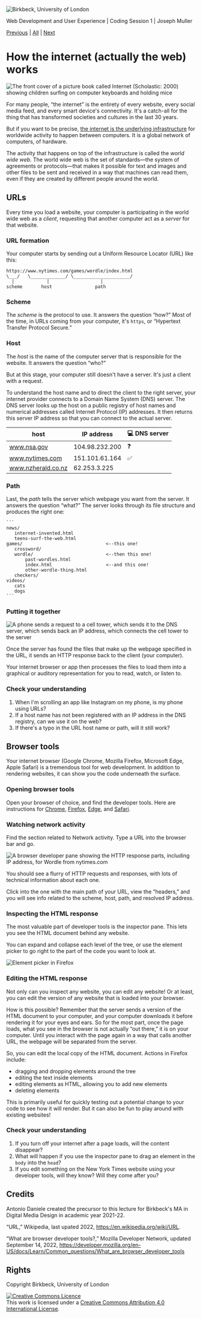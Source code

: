 ![Birkbeck, University of London](images/birkbeck-logo.jpg)

Web Development and User Experience | Coding Session 1 | Joseph Muller

[Previous](html-basics.md) | [All](README.md) | [Next](code-editors-and-environments.md)

# How the internet (actually the web) works

![The front cover of a picture book called Internet (Scholastic: 2000) showing children surfing on computer keyboards and holding mice](images/internet-scholastic.jpg)

For many people, “the internet” is the entirety of every website, every social media feed, and every smart device's connectivity. It's a catch-all for the thing that has transformed societies and cultures in the last 30 years.

But if you want to be precise, [the internet is the underlying infrastructure](https://developer.mozilla.org/en-US/docs/Learn/Common_questions/How_does_the_Internet_work) for worldwide activity to happen between computers. It is a global network of computers, of hardware.

The activity that happens on top of the infrastructure is called the *world wide web*. The world wide web is the set of standards&mdash;the system of agreements or protocols&mdash;that makes it possible for text and images and other files to be sent and received in a way that machines can read them, even if they are created by different people around the world.

## URLs
Every time you load a website, your computer is participating in the world wide web as a *client*, requesting that another computer act as a *server* for that website.

### URL formation
Your computer starts by sending out a Uniform Resource Locator (URL) like this:

```
https://www.nytimes.com/games/wordle/index.html
\___/   \_____________/ \_____________________/ 
  |            |                   |
scheme       host                path
```

### Scheme
The *scheme* is the protocol to use. It answers the question “how?” Most of the time, in URLs coming from your computer, it's `https`, or “Hypertext Transfer Protocol Secure.”

### Host
The *host* is the name of the computer server that is responsible for the website. It answers the question “who?”

But at this stage, your computer still doesn't have a server. It's just a client with a request.

To understand the host name and to direct the client to the right server, your internet provider connects to a Domain Name System (DNS) server. The DNS server looks up the host on a public registry of host names and numerical addresses called Internet Protocol (IP) addresses. It then returns this server IP address so that you can connect to the actual server.

| host               | IP address     | :computer: DNS server |
| ------------------ | -------------- | --------------------- |
| www.nsa.gov        | 104.98.232.200 | :question:            |
| www.nytimes.com    | 151.101.61.164 | :white_check_mark:    |
| www.nzherald.co.nz | 62.253.3.225   |                       |


### Path
Last, the *path* tells the server which webpage you want from the server. It answers the question “what?” The server looks through its file structure and produces the right one:

    ```
    news/
       internet-invented.html
       teens-surf-the-web.html
    games/                               <--this one!
       crossword/
       wordle/                           <--then this one!
           past-wordles.html
           index.html                    <--and this one!
           other-wordle-thing.html
       checkers/
    videos/
       cats
       dogs
    ```

### Putting it together
![A phone sends a request to a cell tower, which sends it to the DNS server, which sends back an IP address, which connects the cell tower to the server](images/dns-resolution.png)

Once the server has found the files that make up the webpage specified in the URL, it sends an HTTP response back to the client (your computer).

Your internet browser or app then processes the files to load them into a graphical or auditory representation for you to read, watch, or listen to.

### Check your understanding
1. When I'm scrolling an app like Instagram on my phone, is my phone using URLs?
2. If a host name has not been registered with an IP address in the DNS registry, can we use it on the web?
3. If there's a typo in the URL host name or path, will it still work?

## Browser tools
Your internet browser (Google Chrome, Mozilla Firefox, Microsoft Edge, Apple Safari) is a tremendous tool for web development. In addition to rendering websites, it can show you the code underneath the surface.

### Opening browser tools
Open your browser of choice, and find the developer tools. Here are instructions for [Chrome](https://developer.chrome.com/docs/devtools/open/), [Firefox](https://developer.mozilla.org/en-US/docs/Learn/Common_questions/What_are_browser_developer_tools), [Edge](https://learn.microsoft.com/en-us/microsoft-edge/devtools-guide-chromium/overview), and [Safari](https://support.apple.com/en-gb/guide/safari/sfri20948/mac).

### Watching network activity
Find the section related to Network activity. Type a URL into the browser bar and go.

![A browser developer pane showing the HTTP response parts, including IP address, for Wordle from nytimes.com](images/wordle-response.png)

You should see a flurry of HTTP requests and responses, with lots of technical information about each one.

Click into the one with the main path of your URL, view the “headers,” and you will see info related to the scheme, host, path, and resolved IP address.

### Inspecting the HTML response

The most valuable part of developer tools is the inspector pane. This lets you see the HTML document behind any website.

You can expand and collapse each level of the tree, or use the element picker to go right to the part of the code you want to look at.

![Element picker in Firefox](images/element-picker.png)

### Editing the HTML response
Not only can you inspect any website, you can edit any website! Or at least, you can edit the version of any website that is loaded into your browser.

How is this possible? Remember that the server sends a version of the HTML document to your computer, and your computer downloads it before rendering it for your eyes and ears. So for the most part, once the page loads, what you see in the browser is not actually “out there,” it is on your computer. Until you interact with the page again in a way that calls another URL, the webpage will be separated from the server.

So, you can edit the local copy of the HTML document. Actions in Firefox include:
- dragging and dropping elements around the tree
- editing the text inside elements
- editing elements as HTML, allowing you to add new elements
- deleting elements

This is primarily useful for quickly testing out a potential change to your code to see how it will render. But it can also be fun to play around with existing websites!

### Check your understanding
1. If you turn off your internet after a page loads, will the content disappear?
2. What will happen if you use the inspector pane to drag an element in the `body` into the `head`?
3. If you edit something on the New York Times website using your developer tools, will they know? Will they come after you?


## Credits
Antonio Daniele created the precursor to this lecture for Birkbeck's MA in Digital Media Design in academic year 2021-22.

“URL,” Wikipedia, last upated 2022, https://en.wikipedia.org/wiki/URL.

“What are browser developer tools?,” Mozilla Developer Network, updated September 14, 2022, https://developer.mozilla.org/en-US/docs/Learn/Common_questions/What_are_browser_developer_tools

## Rights
Copyright Birkbeck, University of London

<a rel="license" href="http://creativecommons.org/licenses/by/4.0/"><img alt="Creative Commons Licence" src="https://i.creativecommons.org/l/by/4.0/88x31.png" /></a><br />This work is licensed under a <a rel="license" href="http://creativecommons.org/licenses/by/4.0/">Creative Commons Attribution 4.0 International License</a>.
